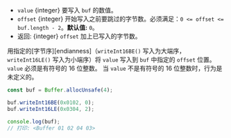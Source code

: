<!-- YAML
added: v0.5.5
changes:
  - version: v10.0.0
    pr-url: https://github.com/nodejs/node/pull/18395
    description: Removed `noAssert` and no implicit coercion of the offset
                 to `uint32` anymore.
-->

* `value` {integer} 要写入 `buf` 的数值。
* `offset` {integer} 开始写入之前要跳过的字节数。必须满足：`0 <= offset <= buf.length - 2`。**默认值:** `0`。
* 返回: {integer} `offset` 加上已写入的字节数。

用指定的[字节序][endianness]（`writeInt16BE()` 写入为大端序，`writeInt16LE()` 写入为小端序）将 `value` 写入到 `buf` 中指定的 `offset` 位置。
`value` 必须是有符号的 16 位整数。
当 `value` 不是有符号的 16 位整数时，行为是未定义的。

```js
const buf = Buffer.allocUnsafe(4);

buf.writeInt16BE(0x0102, 0);
buf.writeInt16LE(0x0304, 2);

console.log(buf);
// 打印: <Buffer 01 02 04 03>
```

